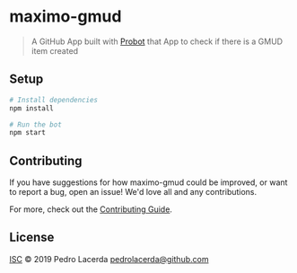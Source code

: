 # maximo-gmud

> A GitHub App built with [Probot](https://github.com/probot/probot) that App to check if there is a GMUD item created

## Setup

```sh
# Install dependencies
npm install

# Run the bot
npm start
```

## Contributing

If you have suggestions for how maximo-gmud could be improved, or want to report a bug, open an issue! We'd love all and any contributions.

For more, check out the [Contributing Guide](CONTRIBUTING.md).

## License

[ISC](LICENSE) © 2019 Pedro Lacerda <pedrolacerda@github.com>
